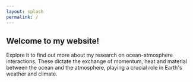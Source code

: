 ```yaml
---
layout: splash
permalink: /
---
```

## Welcome to my website!

Explore it to find out more about my research on ocean-atmosphere interactions. These dictate the exchange of momentum, heat and material between the ocean and the atmosphere, playing a crucial role in Earth's weather and climate. 
